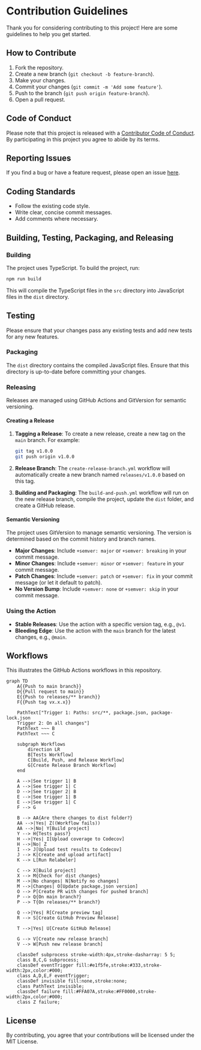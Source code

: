 # Contribution Guidelines

Thank you for considering contributing to this project! Here are some guidelines to help you get started.

## How to Contribute

1. Fork the repository.
2. Create a new branch (`git checkout -b feature-branch`).
3. Make your changes.
4. Commit your changes (`git commit -m 'Add some feature'`).
5. Push to the branch (`git push origin feature-branch`).
6. Open a pull request.

## Code of Conduct

Please note that this project is released with a [Contributor Code of Conduct](CODE_OF_CONDUCT.md). By participating in this project you agree to abide by its terms.

## Reporting Issues

If you find a bug or have a feature request, please open an issue [here](https://github.com/your-repo/issues).

## Coding Standards

- Follow the existing code style.
- Write clear, concise commit messages.
- Add comments where necessary.

## Building, Testing, Packaging, and Releasing

### Building

The project uses TypeScript. To build the project, run:

```bash
npm run build
```

This will compile the TypeScript files in the `src` directory into JavaScript files in the `dist` directory.

## Testing

Please ensure that your changes pass any existing tests and add new tests for any new features.

### Packaging

The `dist` directory contains the compiled JavaScript files. Ensure that this directory is up-to-date before committing your changes.

### Releasing

Releases are managed using GitHub Actions and GitVersion for semantic versioning.

#### Creating a Release

1. **Tagging a Release**: To create a new release, create a new tag on the `main` branch. For example:

   ```bash
   git tag v1.0.0
   git push origin v1.0.0
   ```

2. **Release Branch**: The `create-release-branch.yml` workflow will automatically create a new branch named `releases/v1.0.0` based on this tag.

3. **Building and Packaging**: The `build-and-push.yml` workflow will run on the new release branch, compile the project, update the `dist` folder, and create a GitHub release.

#### Semantic Versioning

The project uses GitVersion to manage semantic versioning. The version is determined based on the commit history and branch names.

- **Major Changes**: Include `+semver: major` or `+semver: breaking` in your commit message.
- **Minor Changes**: Include `+semver: minor` or `+semver: feature` in your commit message.
- **Patch Changes**: Include `+semver: patch` or `+semver: fix` in your commit message (or let it default to patch).
- **No Version Bump**: Include `+semver: none` or `+semver: skip` in your commit message.

### Using the Action

- **Stable Releases**: Use the action with a specific version tag, e.g., `@v1`.
- **Bleeding Edge**: Use the action with the `main` branch for the latest changes, e.g., `@main`.

## Workflows

This illustrates the GitHub Actions workflows in this repository.

```mermaid
graph TD
    A{{Push to main branch}}
    D{{Pull request to main}}
    E{{Push to releases/** branch}}
    F{{Push tag vx.x.x}}

    PathText["Trigger 1: Paths: src/**, package.json, package-lock.json
    Trigger 2: On all changes"]
    PathText ~~~ B
    PathText ~~~ C

    subgraph Workflows
        direction LR
        B[Tests Workflow]
        C[Build, Push, and Release Workflow]
        G[Create Release Branch Workflow]
    end

    A -->|See trigger 1| B
    A -->|See trigger 1| C
    D -->|See trigger 2| B
    E -->|See trigger 1| B
    E -->|See trigger 1| C
    F --> G

    B --> AA{Are there changes to dist folder?}
    AA -->|Yes| Z((Workflow fails))
    AA -->|No| Y[Build project]
    Y --> H{Tests pass?}
    H -->|Yes| I[Upload coverage to Codecov]
    H -->|No| Z
    I --> J[Upload test results to Codecov]
    J --> K[Create and upload artifact]
    K --> L[Run Relabeler]

    C --> X[Build project]
    X --> M{Check for dist changes}
    M -->|No changes| N[Notify no changes]
    M -->|Changes| O[Update package.json version]
    O --> P[Create PR with changes for pushed branch]
    P --> Q{On main branch?}
    P --> T{On releases/** branch?}

    Q -->|Yes| R[Create preview tag]
    R --> S[Create GitHub Preview Release]

    T -->|Yes| U[Create GitHub Release]

    G --> V[Create new release branch]
    V --> W[Push new release branch]

    classDef subprocess stroke-width:4px,stroke-dasharray: 5 5;
    class B,C,G subprocess;
    classDef eventTrigger fill:#e1f5fe,stroke:#333,stroke-width:2px,color:#000;
    class A,D,E,F eventTrigger;
    classDef invisible fill:none,stroke:none;
    class PathText invisible;
    classDef failure fill:#FFA07A,stroke:#FF0000,stroke-width:2px,color:#000;
    class Z failure;
```

## License

By contributing, you agree that your contributions will be licensed under the MIT License.

